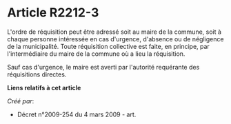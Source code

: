 # Article R2212-3

L'ordre de réquisition peut être adressé soit au maire de la commune, soit à chaque personne intéressée en cas d'urgence,
d'absence ou de négligence de la municipalité. Toute réquisition collective est faite, en principe, par l'intermédiaire du
maire de la commune où a lieu la réquisition.

Sauf cas d'urgence, le maire est averti par l'autorité requérante des réquisitions directes.

**Liens relatifs à cet article**

_Créé par_:

  - Décret n°2009-254 du 4 mars 2009 - art.
